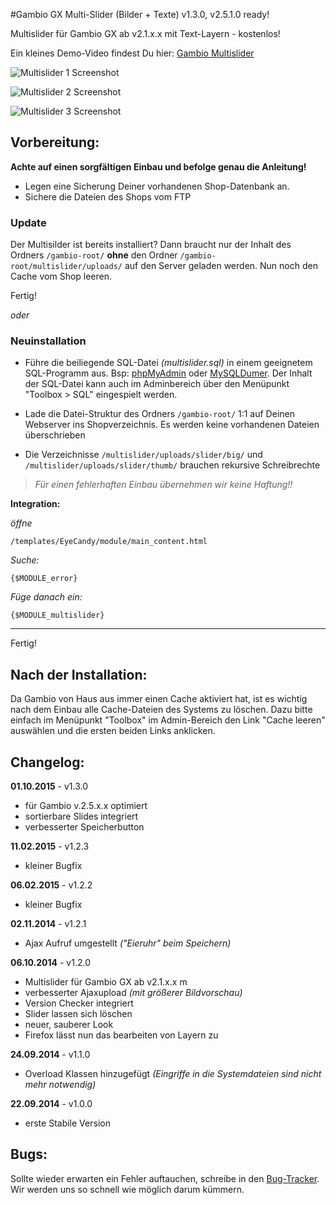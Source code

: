 #Gambio GX Multi-Slider (Bilder + Texte) v1.3.0, v2.5.1.0 ready!

Multislider für Gambio GX ab v2.1.x.x mit Text-Layern - kostenlos!

Ein kleines Demo-Video findest Du hier: [Gambio Multislider](https://www.stargutschein.de/content/gambio-gx2-slider-modul.html)

![Multislider 1 Screenshot](http://www.big-click.com/github/Multislider-1.png)

![Multislider 2 Screenshot](http://www.big-click.com/github/Multislider-2.png)

![Multislider 3 Screenshot](http://www.big-click.com/github/Multislider-3.png)

## Vorbereitung:
**Achte auf einen sorgfältigen Einbau und befolge genau die Anleitung!**

* Legen eine Sicherung Deiner vorhandenen Shop-Datenbank an.
* Sichere die Dateien des Shops vom FTP


### Update
Der Multisilder ist bereits installiert? Dann braucht nur der Inhalt des Ordners `/gambio-root/` **ohne** den Ordner `/gambio-root/multislider/uploads/` auf den Server geladen werden. Nun noch den Cache vom Shop leeren.

Fertig!


*oder*

### Neuinstallation

* Führe die beiliegende SQL-Datei *(multislider.sql)* in einem geeignetem SQL-Programm aus. Bsp: [phpMyAdmin](http://www.phpmyadmin.net/home_page/index.php) oder [MySQLDumer](http://www.mysqldumper.de/). Der Inhalt der SQL-Datei kann auch im Adminbereich über den Menüpunkt "Toolbox > SQL" eingespielt werden.

* Lade die Datei-Struktur des Ordners `/gambio-root/` 1:1 auf Deinen Webserver ins Shopverzeichnis. Es werden keine vorhandenen Dateien überschrieben
* Die Verzeichnisse `/multislider/uploads/slider/big/` und `/multislider/uploads/slider/thumb/` brauchen rekursive Schreibrechte

> *Für einen fehlerhaften Einbau übernehmen wir keine Haftung!!*


**Integration:**


*öffne*

`/templates/EyeCandy/module/main_content.html`

*Suche:*

```
{$MODULE_error}
```

*Füge danach ein:*

```
{$MODULE_multislider}
```


---------------------------

Fertig!

Nach der Installation:
--------
Da Gambio von Haus aus immer einen Cache aktiviert hat, ist es wichtig nach dem Einbau alle Cache-Dateien des Systems zu löschen. 
Dazu bitte einfach im Menüpunkt "Toolbox" im Admin-Bereich den Link "Cache leeren" auswählen und die ersten beiden Links anklicken.


Changelog:
----------
**01.10.2015** - v1.3.0

* für Gambio v.2.5.x.x optimiert
* sortierbare Slides integriert
* verbesserter Speicherbutton

**11.02.2015** - v1.2.3

* kleiner Bugfix

**06.02.2015** - v1.2.2

* kleiner Bugfix

**02.11.2014** - v1.2.1

* Ajax Aufruf umgestellt *("Eieruhr" beim Speichern)*


**06.10.2014** - v1.2.0

* Multislider für Gambio GX ab v2.1.x.x m
* verbesserter Ajaxupload *(mit größerer Bildvorschau)*
* Version Checker integriert
* Slider lassen sich löschen
* neuer, sauberer Look
* Firefox lässt nun das bearbeiten von Layern zu


**24.09.2014** - v1.1.0

* Overload Klassen hinzugefügt *(Eingriffe in die Systemdateien sind nicht mehr notwendig)*


**22.09.2014** - v1.0.0

* erste Stabile Version


Bugs:
-----
Sollte wieder erwarten ein Fehler auftauchen, schreibe in den [Bug-Tracker](https://github.com/bigclick/gambio-gx-multislider/issues/new). Wir werden uns so schnell wie möglich darum kümmern.



